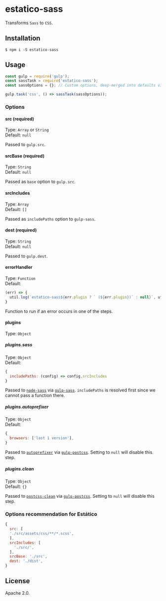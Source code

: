 # estatico-sass

Transforms `Sass` to `CSS`.

## Installation

```
$ npm i -S estatico-sass
```

## Usage

```js
const gulp = require('gulp');
const sassTask = require('estatico-sass');
const sassOptions = {}; // Custom options, deep-merged into defaults via _.merge

gulp.task('css', () => sassTask(sassOptions));
```

### Options

#### src (required)

Type: `Array` or `String`<br>
Default: `null`

Passed to `gulp.src`.

#### srcBase (required)

Type: `String`<br>
Default: `null`

Passed as `base` option to `gulp.src`.

#### srcIncludes

Type: `Array`<br>
Default: `[]`

Passed as `includePaths` option to `gulp-sass`.

#### dest (required)

Type: `String`<br>
Default: `null`

Passed to `gulp.dest`.

#### errorHandler

Type: `Function`<br>
Default:
```js
(err) => {
  util.log(`estatico-sass${err.plugin ? ` (${err.plugin})` : null}`, util.colors.cyan(err.fileName), util.colors.red(err.message));
}
```

Function to run if an error occurs in one of the steps.

#### plugins

Type: `Object`

##### plugins.sass

Type: `Object`<br>
Default:
```js
{
  includePaths: (config) => config.srcIncludes
}
```

Passed to [`node-sass`](https://www.npmjs.com/package/node-sass) via [`gulp-sass`](https://www.npmjs.com/package/gulp-sass). `includePaths` is resolved first since we cannot pass a function there.

##### plugins.autoprefixer

Type: `Object`<br>
Default:
```js
{
  browsers: ['last 1 version'],
}
```

Passed to [`autoprefixer`](https://www.npmjs.com/package/autoprefixer) via [`gulp-postcss`](https://www.npmjs.com/package/gulp-postcss). Setting to `null` will disable this step.

##### plugins.clean

Type: `Object`<br>
Default: `{}`

Passed to [`postcss-clean`](https://www.npmjs.com/package/postcss-clean) via [`gulp-postcss`](https://www.npmjs.com/package/gulp-postcss). Setting to `null` will disable this step.

### Options recommendation for Estático

```js
{
  src: [
  './src/assets/css/**/*.scss',
  ],
  srcIncludes: [
    './src/',
  ],
  srcBase: './src',
  dest: './dist',
}
```

## License

Apache 2.0.
